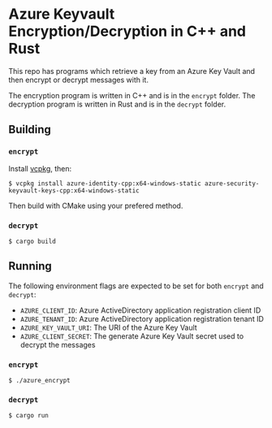 # Azure Keyvault Encryption/Decryption in C++ and Rust

This repo has programs which retrieve a key from an Azure Key Vault and then encrypt or decrypt messages with it.

The encryption program is written in C++ and is in the `encrypt` folder. The decryption program is written in Rust and is in the `decrypt` folder.

## Building

### `encrypt`

Install [vcpkg](https://vcpkg.io/), then:

```
$ vcpkg install azure-identity-cpp:x64-windows-static azure-security-keyvault-keys-cpp:x64-windows-static
```

Then build with CMake using your prefered method.


### `decrypt`

```
$ cargo build
```

## Running

The following environment flags are expected to be set for both `encrypt` and `decrypt`:

- `AZURE_CLIENT_ID`: Azure ActiveDirectory application registration client ID
- `AZURE_TENANT_ID`: Azure ActiveDirectory application registration tenant ID
- `AZURE_KEY_VAULT_URI`: The URI of the Azure Key Vault
- `AZURE_CLIENT_SECRET`: The generate Azure Key Vault secret used to decrypt the messages


### `encrypt`

```
$ ./azure_encrypt
```

### `decrypt`

```
$ cargo run
```
